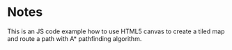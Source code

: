 # Notes

This is an JS code example how to use HTML5 canvas to create a tiled map and route a path with A* pathfinding algorithm.
